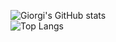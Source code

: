 ![Giorgi's GitHub stats](https://github-readme-stats.vercel.app/api?username=giorgimirianashvili&show_icons=true&theme=transparent)<br>
![Top Langs](https://github-readme-stats.vercel.app/api/top-langs/?username=giorgimirianashvili&layout=compact)
